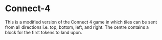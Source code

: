 # Connect-4

This is a modified version of the Connect 4 game in which tiles can be sent from all directions i.e. top, bottom, left, and right. The centre contains a block for the first tokens to land upon.
